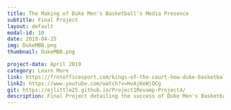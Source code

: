 ```yaml
---
title: The Making of Duke Men's Basketball's Media Presence
subtitle: Final Project
layout: default
modal-id: 10
date: 2019-04-25
img: DukeMBB.png
thumbnail: DukeMBB.png

project-date: April 2019
category: Learn More
link: https://frntofficesport.com/kings-of-the-court-how-duke-basketball-has-continued-to-excel-on-social-media/
link2: https://www.youtube.com/watch?v=HvAjKeWjQCg
git: https://ejlittle25.github.io/Project1Revamp-Project4/
description: Final Project detailing the success of Duke Men's Basketball's social media presence.
---
```


